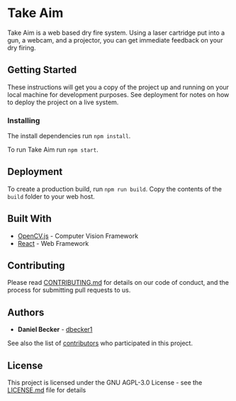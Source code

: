 # Take Aim

Take Aim is a web based dry fire system. Using a laser cartridge put into a gun, a webcam, and a projector, you can get immediate feedback on your dry firing. 

## Getting Started

These instructions will get you a copy of the project up and running on your local machine for development purposes. See deployment for notes on how to deploy the project on a live system.


### Installing

The install dependencies run `npm install`.

To run Take Aim run `npm start`.


## Deployment

To create a production build, run `npm run build`. Copy the contents of the `build` folder to your web host. 

## Built With

* [OpenCV.js](https://docs.opencv.org/3.4/d5/d10/tutorial_js_root.html) - Computer Vision Framework
* [React](https://reactjs.org/) - Web Framework

## Contributing

Please read [CONTRIBUTING.md](https://gist.github.com/PurpleBooth/b24679402957c63ec426) for details on our code of conduct, and the process for submitting pull requests to us.

## Authors

* **Daniel Becker** - [dbecker1](https://github.com/dbecker1)

See also the list of [contributors](https://github.com/dbecker1/take-aim/contributors) who participated in this project.

## License

This project is licensed under the GNU AGPL-3.0 License - see the [LICENSE.md](LICENSE.md) file for details


